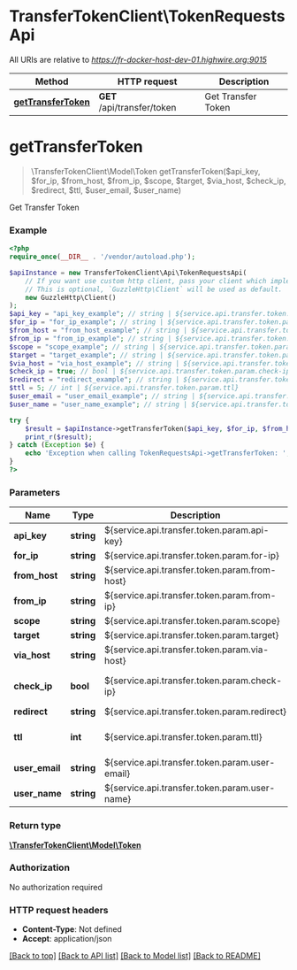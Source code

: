 # TransferTokenClient\TokenRequestsApi

All URIs are relative to *https://fr-docker-host-dev-01.highwire.org:9015*

Method | HTTP request | Description
------------- | ------------- | -------------
[**getTransferToken**](TokenRequestsApi.md#getTransferToken) | **GET** /api/transfer/token | Get Transfer Token


# **getTransferToken**
> \TransferTokenClient\Model\Token getTransferToken($api_key, $for_ip, $from_host, $from_ip, $scope, $target, $via_host, $check_ip, $redirect, $ttl, $user_email, $user_name)

Get Transfer Token

### Example
```php
<?php
require_once(__DIR__ . '/vendor/autoload.php');

$apiInstance = new TransferTokenClient\Api\TokenRequestsApi(
    // If you want use custom http client, pass your client which implements `GuzzleHttp\ClientInterface`.
    // This is optional, `GuzzleHttp\Client` will be used as default.
    new GuzzleHttp\Client()
);
$api_key = "api_key_example"; // string | ${service.api.transfer.token.param.api-key}
$for_ip = "for_ip_example"; // string | ${service.api.transfer.token.param.for-ip}
$from_host = "from_host_example"; // string | ${service.api.transfer.token.param.from-host}
$from_ip = "from_ip_example"; // string | ${service.api.transfer.token.param.from-ip}
$scope = "scope_example"; // string | ${service.api.transfer.token.param.scope}
$target = "target_example"; // string | ${service.api.transfer.token.param.target}
$via_host = "via_host_example"; // string | ${service.api.transfer.token.param.via-host}
$check_ip = true; // bool | ${service.api.transfer.token.param.check-ip}
$redirect = "redirect_example"; // string | ${service.api.transfer.token.param.redirect}
$ttl = 5; // int | ${service.api.transfer.token.param.ttl}
$user_email = "user_email_example"; // string | ${service.api.transfer.token.param.user-email}
$user_name = "user_name_example"; // string | ${service.api.transfer.token.param.user-name}

try {
    $result = $apiInstance->getTransferToken($api_key, $for_ip, $from_host, $from_ip, $scope, $target, $via_host, $check_ip, $redirect, $ttl, $user_email, $user_name);
    print_r($result);
} catch (Exception $e) {
    echo 'Exception when calling TokenRequestsApi->getTransferToken: ', $e->getMessage(), PHP_EOL;
}
?>
```

### Parameters

Name | Type | Description  | Notes
------------- | ------------- | ------------- | -------------
 **api_key** | **string**| ${service.api.transfer.token.param.api-key} |
 **for_ip** | **string**| ${service.api.transfer.token.param.for-ip} |
 **from_host** | **string**| ${service.api.transfer.token.param.from-host} |
 **from_ip** | **string**| ${service.api.transfer.token.param.from-ip} |
 **scope** | **string**| ${service.api.transfer.token.param.scope} |
 **target** | **string**| ${service.api.transfer.token.param.target} |
 **via_host** | **string**| ${service.api.transfer.token.param.via-host} |
 **check_ip** | **bool**| ${service.api.transfer.token.param.check-ip} | [optional] [default to true]
 **redirect** | **string**| ${service.api.transfer.token.param.redirect} | [optional]
 **ttl** | **int**| ${service.api.transfer.token.param.ttl} | [optional] [default to 5]
 **user_email** | **string**| ${service.api.transfer.token.param.user-email} | [optional]
 **user_name** | **string**| ${service.api.transfer.token.param.user-name} | [optional]

### Return type

[**\TransferTokenClient\Model\Token**](../Model/Token.md)

### Authorization

No authorization required

### HTTP request headers

 - **Content-Type**: Not defined
 - **Accept**: application/json

[[Back to top]](#) [[Back to API list]](../../README.md#documentation-for-api-endpoints) [[Back to Model list]](../../README.md#documentation-for-models) [[Back to README]](../../README.md)

